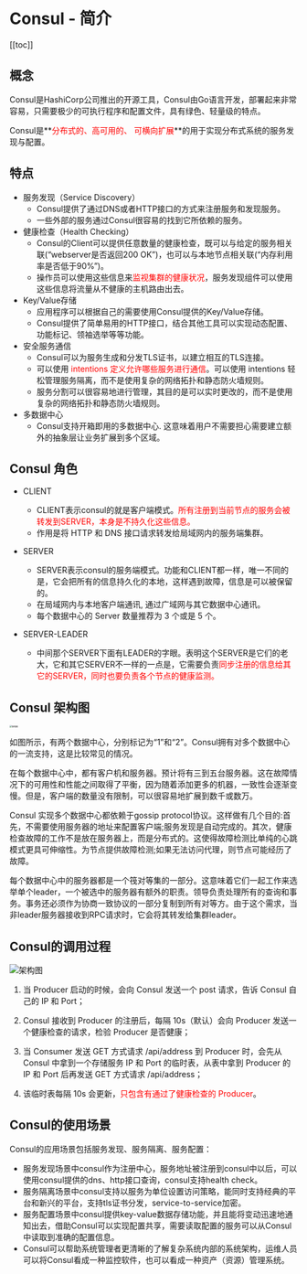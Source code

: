 # Consul - 简介

[[toc]]

## 概念

Consul是HashiCorp公司推出的开源工具，Consul由Go语言开发，部署起来非常容易，只需要极少的可执行程序和配置文件，具有绿色、轻量级的特点。

Consul是**<font color='red'>分布式的、高可用的、 可横向扩展</font>**的用于实现分布式系统的服务发现与配置。

## 特点

* 服务发现（Service Discovery）
  * Consul提供了通过DNS或者HTTP接口的方式来注册服务和发现服务。
  * 一些外部的服务通过Consul很容易的找到它所依赖的服务。
* 健康检查（Health Checking）
  * Consul的Client可以提供任意数量的健康检查，既可以与给定的服务相关联(“webserver是否返回200 OK”)，也可以与本地节点相关联(“内存利用率是否低于90%”)。
  * 操作员可以使用这些信息来<font color='red'>监视集群的健康状况</font>，服务发现组件可以使用这些信息将流量从不健康的主机路由出去。
* Key/Value存储
  * 应用程序可以根据自己的需要使用Consul提供的Key/Value存储。 
  * Consul提供了简单易用的HTTP接口，结合其他工具可以实现动态配置、功能标记、领袖选举等等功能。
* 安全服务通信
  * Consul可以为服务生成和分发TLS证书，以建立相互的TLS连接。
  * 可以使用<font color='red'> intentions 定义允许哪些服务进行通信</font>。可以使用 intentions 轻松管理服务隔离，而不是使用复杂的网络拓扑和静态防火墙规则。
  * 服务分割可以很容易地进行管理，其目的是可以实时更改的，而不是使用复杂的网络拓扑和静态防火墙规则。
* 多数据中心
  * Consul支持开箱即用的多数据中心. 这意味着用户不需要担心需要建立额外的抽象层让业务扩展到多个区域。

## Consul 角色

- CLIENT
  - CLIENT表示consul的就是客户端模式。<font color='red'>所有注册到当前节点的服务会被转发到SERVER，本身是不持久化这些信息。</font>
  - 作用是将 HTTP 和 DNS 接口请求转发给局域网内的服务端集群。


- SERVER
  - SERVER表示consul的服务端模式。功能和CLIENT都一样，唯一不同的是，它会把所有的信息持久化的本地，这样遇到故障，信息是可以被保留的。
  - 在局域网内与本地客户端通讯, 通过广域网与其它数据中心通讯。 
  - 每个数据中心的 Server 数量推荐为 3 个或是 5 个。


- SERVER-LEADER
  - 中间那个SERVER下面有LEADER的字眼。表明这个SERVER是它们的老大，它和其它SERVER不一样的一点是，它需要负责<font color='red'>同步注册的信息给其它的SERVER，同时也要负责各个节点的健康监测。</font>


## Consul 架构图

 <img src="/_images/micro-services/middleware/consul/架构图.png" alt="架构图" style="zoom: 25%;" />

如图所示，有两个数据中心，分别标记为“1”和“2”。Consul拥有对多个数据中心的一流支持，这是比较常见的情况。

在每个数据中心中，都有客户机和服务器。预计将有三到五台服务器。这在故障情况下的可用性和性能之间取得了平衡，因为随着添加更多的机器，一致性会逐渐变慢。但是，客户端的数量没有限制，可以很容易地扩展到数千或数万。

Consul 实现多个数据中心都依赖于gossip protocol协议。这样做有几个目的:首先，不需要使用服务器的地址来配置客户端;服务发现是自动完成的。其次，健康检查故障的工作不是放在服务器上，而是分布式的。这使得故障检测比单纯的心跳模式更具可伸缩性。为节点提供故障检测;如果无法访问代理，则节点可能经历了故障。

每个数据中心中的服务器都是一个筏对等集的一部分。这意味着它们一起工作来选举单个leader，一个被选中的服务器有额外的职责。领导负责处理所有的查询和事务。事务还必须作为协商一致协议的一部分复制到所有对等方。由于这个需求，当非leader服务器接收到RPC请求时，它会将其转发给集群leader。

## Consul的调用过程

 <img src="/_images/micro-services/middleware/consul/consul调用过程.png" alt="架构图" style="zoom: 100%;" />

1. 当 Producer 启动的时候，会向 Consul 发送一个 post 请求，告诉 Consul 自己的 IP 和 Port；

2. Consul 接收到 Producer 的注册后，每隔 10s（默认）会向 Producer 发送一个健康检查的请求，检验 Producer 是否健康；

3. 当 Consumer 发送 GET 方式请求 /api/address 到 Producer 时，会先从 Consul 中拿到一个存储服务 IP 和 Port 的临时表，从表中拿到 Producer 的 IP 和 Port 后再发送 GET 方式请求 /api/address；

4. 该临时表每隔 10s 会更新，<font color='red'>只包含有通过了健康检查的 Producer</font>。
   

## Consul的使用场景

Consul的应用场景包括服务发现、服务隔离、服务配置：

* 服务发现场景中consul作为注册中心，服务地址被注册到consul中以后，可以使用consul提供的dns、http接口查询，consul支持health check。
* 服务隔离场景中consul支持以服务为单位设置访问策略，能同时支持经典的平台和新兴的平台，支持tls证书分发，service-to-service加密。
* 服务配置场景中consul提供key-value数据存储功能，并且能将变动迅速地通知出去，借助Consul可以实现配置共享，需要读取配置的服务可以从Consul中读取到准确的配置信息。
* Consul可以帮助系统管理者更清晰的了解复杂系统内部的系统架构，运维人员可以将Consul看成一种监控软件，也可以看成一种资产（资源）管理系统。
